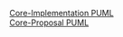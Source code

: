 [Core-Implementation PUML](http://www.plantuml.com/plantuml/proxy?fmt=svg&cache=no&src=https://jirkadelloro.github.io/FUDGE/Design/Core.puml)  
[Core-Proposal PUML](http://www.plantuml.com/plantuml/proxy?fmt=svg&cache=no&src=https://jirkadelloro.github.io/FUDGE/Design/Core_Proposal.puml)
